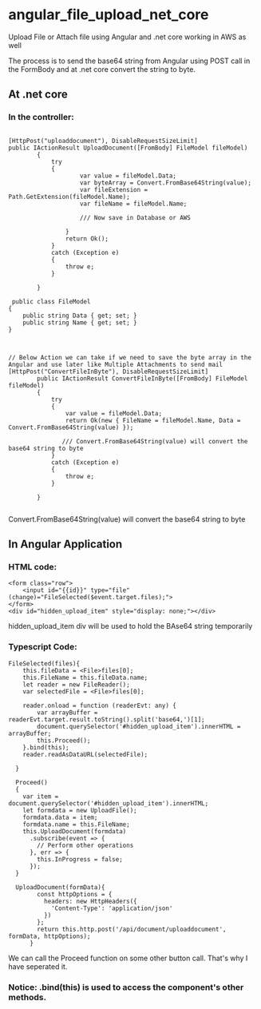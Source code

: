 # angular_file_upload_net_core
Upload File or Attach file using Angular and .net core working in AWS as well

The process is to send the base64 string from Angular using POST call in the FormBody and at .net core convert the string to byte.

## At .net core

### In the controller:
```

[HttpPost("uploaddocument"), DisableRequestSizeLimit]
public IActionResult UploadDocument([FromBody] FileModel fileModel)
        {
            try
            {
                    var value = fileModel.Data;
                    var byteArray = Convert.FromBase64String(value);
                    var fileExtension = Path.GetExtension(fileModel.Name);
                    var fileName = fileModel.Name;
                    
                    /// Now save in Database or AWS

                }
                return Ok();
            }
            catch (Exception e)
            {
                throw e;
            }

        }        
        
 public class FileModel
{
    public string Data { get; set; }
    public string Name { get; set; }
}



// Below Action we can take if we need to save the byte array in the Angular and use later like Multiple Attachments to send mail
[HttpPost("ConvertFileInByte"), DisableRequestSizeLimit]
        public IActionResult ConvertFileInByte([FromBody] FileModel fileModel)
        {
            try
            {
                var value = fileModel.Data;                 
                return Ok(new { FileName = fileModel.Name, Data = Convert.FromBase64String(value) });
                
               /// Convert.FromBase64String(value) will convert the base64 string to byte
            }
            catch (Exception e)
            {
                throw e;
            }

        }
        
```
Convert.FromBase64String(value) will convert the base64 string to byte

## In Angular Application

### HTML code:
```
<form class="row">
    <input id="{{id}}" type="file" (change)="FileSelected($event.target.files);">
</form>
<div id="hidden_upload_item" style="display: none;"></div>

```
hidden_upload_item div will be used to hold the BAse64 string temporarily

### Typescript Code:
```
FileSelected(files){
    this.fileData = <File>files[0];
    this.FileName = this.fileData.name;
    let reader = new FileReader();
    var selectedFile = <File>files[0];

    reader.onload = function (readerEvt: any) {
        var arrayBuffer = readerEvt.target.result.toString().split('base64,')[1];     
        document.querySelector('#hidden_upload_item').innerHTML = arrayBuffer;
        this.Proceed();
    }.bind(this);
    reader.readAsDataURL(selectedFile);
    
  }

  Proceed()
  {
    var item = document.querySelector('#hidden_upload_item').innerHTML;
    let formdata = new UploadFile();
    formdata.data = item;
    formdata.name = this.FileName;
    this.UploadDocument(formdata)
      .subscribe(event => {
        // Perform other operations
      }, err => {
        this.InProgress = false;
      });
  }
  
  UploadDocument(formData){
        const httpOptions = {
          headers: new HttpHeaders({
            'Content-Type': 'application/json'
          })
        };
        return this.http.post('/api/document/uploaddocument', formData, httpOptions);
      } 

```
We can call the Proceed function on some other button call. That's why I have seperated it.
### Notice: .bind(this) is used to access the component's other methods.


